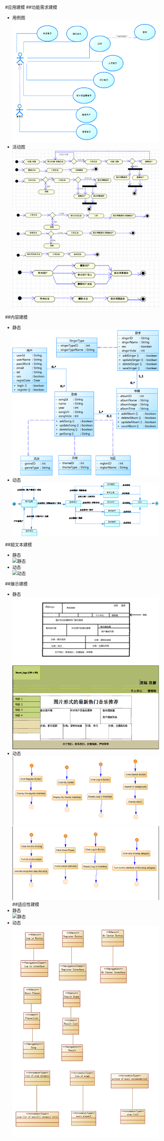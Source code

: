 #应用建模
##功能需求建模
+ 用例图  
![用例图](https://github.com/131213web/ProjectTask/blob/master/tasks/task04/use_case.png "MdCharm")
+ 活动图   
![活动图](https://github.com/131213web/ProjectTask/blob/master/tasks/task04/activity_diagram1.png "活动图")
![活动图](https://github.com/131213web/ProjectTask/blob/master/tasks/task04/activity_diagram2.png "活动图")
![活动图](https://github.com/131213web/ProjectTask/blob/master/tasks/task04/activity_diagram3.png "活动图")

##内容建模
+ 静态  
![静态](https://github.com/131213web/ProjectTask/blob/master/tasks/task04/classDiagram.png "类图")
+ 动态  
![动态](https://github.com/131213web/ProjectTask/blob/master/tasks/task04/state_diagram.png "状态图")

##超文本建模
+ 静态  
![静态](qrc:/mdcharm.png "MdCharm")
+ 动态  
![动态](qrc:/mdcharm.png "MdCharm")

##展示建模
+ 静态  
![静态](https://github.com/131213web/ProjectTask/blob/master/tasks/task04/presentation_1.png "MdCharm")
![静态](https://github.com/131213web/ProjectTask/blob/master/tasks/task04/presentation_2.PNG "MdCharm")
+ 动态  
![动态](https://github.com/131213web/ProjectTask/blob/master/tasks/task04/presentation_3.PNG "MdCharm")
![动态](https://github.com/131213web/ProjectTask/blob/master/tasks/task04/presentation_4.PNG "MdCharm")
##适应性建模
+ 静态  
![静态](qrc:/mdcharm.png "MdCharm")
+ 动态  
![动态](https://github.com/131213web/ProjectTask/blob/master/tasks/task04/adaptivemodel_1.PNG "MdCharm")
![动态](https://github.com/131213web/ProjectTask/blob/master/tasks/task04/adaptivemodel_2.PNG "MdCharm")
